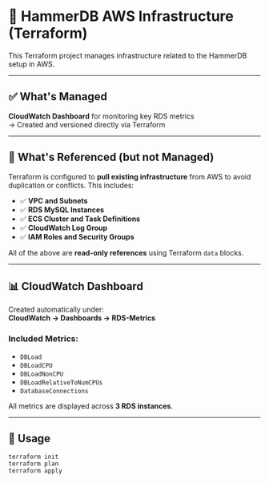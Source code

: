 # 🔨 HammerDB AWS Infrastructure (Terraform)

This Terraform project manages infrastructure related to the HammerDB setup in AWS.

---

## ✅ What's Managed

**CloudWatch Dashboard** for monitoring key RDS metrics  
→ Created and versioned directly via Terraform

---

## 🔄 What's Referenced (but not Managed)

Terraform is configured to **pull existing infrastructure** from AWS to avoid duplication or conflicts. This includes:

- ✅ **VPC and Subnets**
- ✅ **RDS MySQL Instances**
- ✅ **ECS Cluster and Task Definitions**
- ✅ **CloudWatch Log Group**
- ✅ **IAM Roles and Security Groups**

All of the above are **read-only references** using Terraform `data` blocks.

---

## 📊 CloudWatch Dashboard

Created automatically under:  
**CloudWatch → Dashboards → RDS-Metrics**

### Included Metrics:

- `DBLoad`
- `DBLoadCPU`
- `DBLoadNonCPU`
- `DBLoadRelativeToNumCPUs`
- `DatabaseConnections`

All metrics are displayed across **3 RDS instances**.

---


## 🚀 Usage
```
terraform init
terraform plan
terraform apply
```
